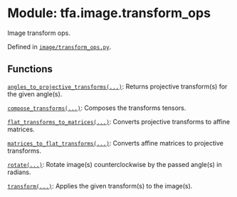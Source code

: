 <div itemscope itemtype="http://developers.google.com/ReferenceObject">
<meta itemprop="name" content="tfa.image.transform_ops" />
<meta itemprop="path" content="Stable" />
</div>

# Module: tfa.image.transform_ops

Image transform ops.



Defined in [`image/transform_ops.py`](https://github.com/tensorflow/addons/tree/r0.3/tensorflow_addons/image/transform_ops.py).

<!-- Placeholder for "Used in" -->


## Functions

[`angles_to_projective_transforms(...)`](../../tfa/image/transform_ops/angles_to_projective_transforms.md): Returns projective transform(s) for the given angle(s).

[`compose_transforms(...)`](../../tfa/image/transform_ops/compose_transforms.md): Composes the transforms tensors.

[`flat_transforms_to_matrices(...)`](../../tfa/image/transform_ops/flat_transforms_to_matrices.md): Converts projective transforms to affine matrices.

[`matrices_to_flat_transforms(...)`](../../tfa/image/transform_ops/matrices_to_flat_transforms.md): Converts affine matrices to projective transforms.

[`rotate(...)`](../../tfa/image/rotate.md): Rotate image(s) counterclockwise by the passed angle(s) in radians.

[`transform(...)`](../../tfa/image/transform.md): Applies the given transform(s) to the image(s).


